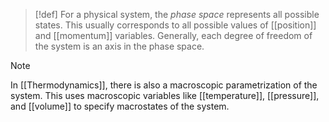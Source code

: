 >[!def]
For a physical system, the *phase space* represents all possible states. This usually corresponds to all possible values of [[position]] and [[momentum]] variables. Generally, each degree of freedom of the system is an axis in the phase space.

>[!note]
In [[Thermodynamics]], there is also a macroscopic parametrization of the system. This uses macroscopic variables like [[temperature]], [[pressure]], and [[volume]] to specify macrostates of the system.
